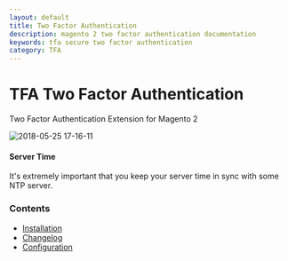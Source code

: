 ```yaml
---
layout: default
title: Two Factor Authentication
description: magento 2 two factor authentication documentation
keywords: tfa secure two factor authentication
category: TFA
---
```


# TFA Two Factor Authentication

Two Factor Authentication Extension for Magento 2

![2018-05-25 17-16-11](https://user-images.githubusercontent.com/412612/40549148-6518bfe8-603f-11e8-9182-7fb5e2d53a1f.png)

#### Server Time
It's extremely important that you keep your server time in sync with some NTP server.

### Contents

 -  [Installation](installation/)
 -  [Changelog](changelog/)
 -  [Configuration](configuration/)
